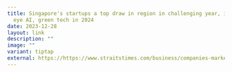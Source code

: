 ```yaml
---
title: Singapore's startups a top draw in region in challenging year, investors
  eye AI, green tech in 2024
date: 2023-12-28
layout: link
description: ""
image: ""
variant: tiptap
external: https://https://www.straitstimes.com/business/companies-markets/s-pore-s-start-ups-a-top-draw-in-region-in-challenging-year-investors-eye-ai-green-tech-in-2024
---
```

